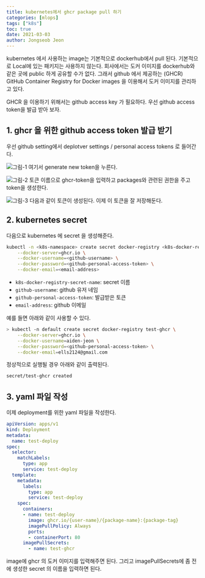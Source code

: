 ```yaml
---
title: kubernetes에서 ghcr package pull 하기
categories: [mlops]
tags: ["k8s"]
toc: true
date: 2021-03-03
author: Jongseob Jeon
---
```




kubernetes 에서 사용하는 image는 기본적으로 dockerhub에서 pull 된다. 기본적으로 Local에 있는 패키지는 사용하지 않는다. 
회사에서는 도커 이미지를 dockerhub와 같은 곳에  public 하게 공유할 수가 없다. 
그래서 github 에서 제공하는 (GHCR) GitHub Container Registry for Docker images 을 이용해서 도커 이미지를 관리하고 있다.

GHCR 을 이용하기 위해서는 github access key 가 필요하다. 우선 github access token을 발급 받아 보자.

## 1. ghcr 을 위한 github access token 발급 받기
우선 github setting에서 deplotver settings / personal access tokens 로 들어간다.

![그림-1](/imgs/k8s/ghcr/0.png)
여기서 generate new token을 누른다.

![그림-2](/imgs/k8s/ghcr/1.png)
토큰 이름으로 ghcr-token을 입력하고 packages와 관련된 권한을 주고 token을 생성한다.

![그림-3](/imgs/k8s/ghcr/2.png)
다음과 같이 토큰이 생성된다. 이제 이 토큰을 잘 저장해둔다.


## 2. kubernetes secret
다음으로 kubernetes 에 secret 을 생성해준다. 
```bash
kubectl -n <k8s-namespace> create secret docker-registry <k8s-docker-registry-secret-name> \
    --docker-server=ghcr.io \
    --docker-username=<github-username> \
    --docker-password=<github-personal-access-token> \
    --docker-email=<email-address>
```
- `k8s-docker-registry-secret-name`: secret 이름 
- `github-username`: github 유저 네임
- `github-personal-access-token`: 발급받은 토큰
- `email-address`: github 이메일


예를 들면 아래와 같이 사용할 수 있다.

```bash
> kubectl -n default create secret docker-registry test-ghcr \
    --docker-server=ghcr.io \
    --docker-username=aiden-jeon \
    --docker-password=<github-personal-access-token> \
    --docker-email=ells2124@gmail.com
```
정상적으로 실행될 경우 아래와 같이 출력된다.
```bash
secret/test-ghcr created
```

## 3. yaml 파일 작성
이제 deployment를 위한 yaml 파일을 작성한다.
```yaml
apiVersion: apps/v1
kind: Deployment
metadata:
  name: test-deploy
spec:
  selector:
    matchLabels:
      type: app
      service: test-deploy
  template:
    metadata:
      labels:
        type: app
        service: test-deploy
    spec:
      containers:
      - name: test-deploy
        image: ghcr.io/{user-name}/{package-name}:{package-tag}
        imagePullPolicy: Always
        ports:
        - containerPort: 80
      imagePullSecrets:
        - name: test-ghcr
```
image에 ghcr 의 도커 이미지를 입력해주면 된다.
그리고 imagePullSecrets에 좀 전에 생성한 secret 의 이름을 입력하면 된다.
